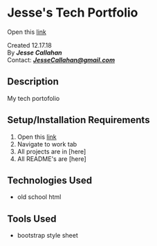 # Jesse's Tech Portfolio
Open this [link](https://jessecallahan.github.io/Jesse-Portfolio/)

Created 12.17.18</br>
By _**Jesse Callahan**_</br>
Contact: _**JesseCallahan@gmail.com**_</br>

## Description
My tech portofolio

## Setup/Installation Requirements

1. Open this [link](https://jessecallahan.github.io/Jesse-Portfolio/)
2. Navigate to work tab
3. All projects are in [here]
4. All README's are [here]

## Technologies Used
* old school html

## Tools Used
* bootstrap style sheet 
